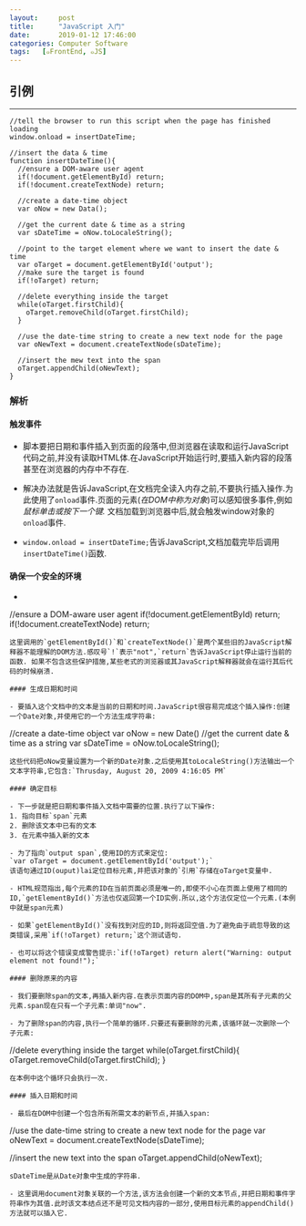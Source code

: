 ```yaml
---
layout:     post
title:      "JavaScript 入门"
date:       2019-01-12 17:46:00
categories: Computer Software
tags:   [๑FrontEnd, ๑JS]
---
```


## 引例
---

```
//tell the browser to run this script when the page has finished loading
window.onload = insertDateTime;

//insert the data & time
function insertDateTime(){
  //ensure a DOM-aware user agent
  if(!document.getElementById) return;
  if(!document.createTextNode) return;

  //create a date-time object
  var oNow = new Data();

  //get the current date & time as a string
  var sDateTime = oNow.toLocaleString();

  //point to the target element where we want to insert the date & time
  var oTarget = document.getElementById('output');
  //make sure the target is found
  if(!oTarget) return;

  //delete everything inside the target
  while(oTarget.firstChild){
    oTarget.removeChild(oTarget.firstChild);
  }

  //use the date-time string to create a new text node for the page
  var oNewText = document.createTextNode(sDateTime);

  //insert the mew text into the span
  oTarget.appendChild(oNewText);
}
```

### 解析

#### 触发事件

- 脚本要把日期和事件插入到页面的段落中,但浏览器在读取和运行JavaScript代码之前,并没有读取HTML体.在JavaScript开始运行时,要插入新内容的段落甚至在浏览器的内存中不存在.

- 解决办法就是告诉JavaScript,在文档完全读入内存之前,不要执行插入操作.为此使用了`onload`事件.页面的元素(*在DOM中称为对象*)可以感知很多事件,例如 *鼠标单击或按下一个键.* 文档加载到浏览器中后,就会触发window对象的`onload`事件.

- `window.onload = insertDateTime;`告诉JavaScript,文档加载完毕后调用`insertDateTime()`函数.

#### 确保一个安全的环境

- ```
//ensure a DOM-aware user agent
if(!document.getElementById) return;
if(!document.createTextNode) return;
```
这里调用的`getElementById()`和`createTextNode()`是两个某些旧的JavaScript解释器不能理解的DOM方法.感叹号`!`表示"not",`return`告诉JavaScript停止运行当前的函数. 如果不包含这些保护措施,某些老式的浏览器或其JavaScript解释器就会在运行其后代码的时候崩溃.

#### 生成日期和时间

- 要插入这个文档中的文本是当前的日期和时间.JavaScript很容易完成这个插入操作:创建一个Date对象,并使用它的一个方法生成字符串:
```
//create a date-time object
var oNow = new Date()
//get the current date & time as a string
var sDateTime = oNow.toLocaleString();
```
这些代码把oNow变量设置为一个新的Date对象.之后使用其toLocaleString()方法输出一个文本字符串,它包含:`Thrusday, August 20, 2009 4:16:05 PM`

#### 确定目标

- 下一步就是把日期和事件插入文档中需要的位置.执行了以下操作:
1. 指向目标`span`元素
2. 删除该文本中已有的文本
3. 在元素中插入新的文本

- 为了指向`output span`,使用ID的方式来定位:
`var oTarget = document.getElementById('output');`
该语句通过ID(ouput)lai定位目标元素,并把该对象的`引用`存储在oTarget变量中.

- HTML规范指出,每个元素的ID在当前页面必须是唯一的,即使不小心在页面上使用了相同的ID,`getElementById()`方法也仅返回第一个ID实例.所以,这个方法仅定位一个元素.(本例中就是span元素)

- 如果`getElementById()`没有找到对应的ID,则将返回空值.为了避免由于疏忽导致的这类错误,采用`if(!oTarget) return;`这个测试语句.

- 也可以将这个错误变成警告提示:`if(!oTarget) return alert("Warning: output element not found!");`

#### 删除原来的内容

- 我们要删除span的文本,再插入新内容.在表示页面内容的DOM中,span是其所有子元素的父元素.span现在只有一个子元素:单词"now".

- 为了删除span的内容,执行一个简单的循环.只要还有要删除的元素,该循环就一次删除一个子元素:
```
//delete everything inside the target
while(oTarget.firstChild){
  oTarget.removeChild(oTarget.firstChild);
}
```
在本例中这个循环只会执行一次.

#### 插入日期和时间

- 最后在DOM中创建一个包含所有所需文本的新节点,并插入span:
```
//use the date-time string to create a new text node for the page
var oNewText = document.createTextNode(sDateTime);

//insert the new text into the span
oTarget.appendChild(oNewText);
```
sDateTime是从Date对象中生成的字符串.

- 这里调用document对象关联的一个方法,该方法会创建一个新的文本节点,并把日期和事件字符串作为其值.此时该文本结点还不是可见文档内容的一部分,使用目标元素的appendChild()方法就可以插入它.
